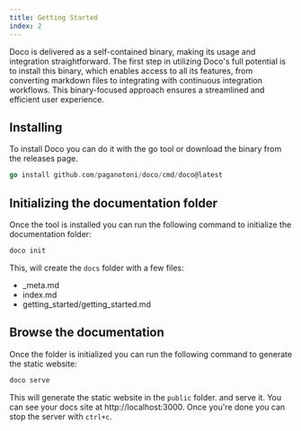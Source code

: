 ```yaml
---
title: Getting Started
index: 2
---
```

Doco is delivered as a self-contained binary, making its usage and integration straightforward. The first step in utilizing Doco's full potential is to install this binary, which enables access to all its features, from converting markdown files to integrating with continuous integration workflows. This binary-focused approach ensures a streamlined and efficient user experience.

## Installing
To install Doco you can do it with the go tool or download the binary from the releases page.

```go
go install github.com/paganotoni/doco/cmd/doco@latest
```

## Initializing the documentation folder
Once the tool is installed you can run the following command to initialize the documentation folder:

```sh
doco init
```

This, will create the `docs` folder with a few files:

- _meta.md
- index.md
- getting_started/getting_started.md


## Browse the documentation

Once the folder is initialized you can run the following command to generate the static website:

```sh
doco serve
```

This will generate the static website in the `public` folder. and serve it. You can see your docs site at http://localhost:3000. Once you're done you can stop the server with `ctrl+c`. 


